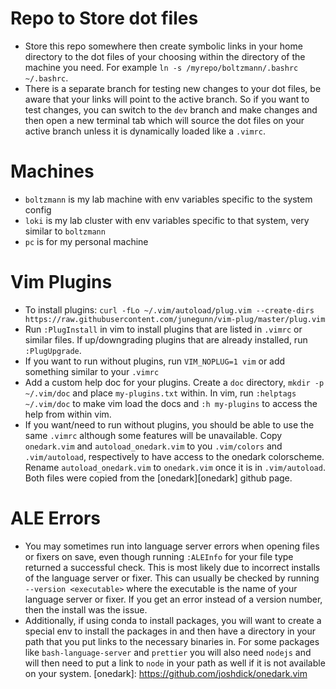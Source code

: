 # Repo to Store dot files
- Store this repo somewhere then create symbolic links in your home directory to the dot files of your choosing within the directory of the machine you need. For example `ln -s /myrepo/boltzmann/.bashrc ~/.bashrc`.
- There is a separate branch for testing new changes to your dot files, be aware that your links will point to the active branch. So if you want to test changes, you can switch to the `dev` branch and make changes and then open a new terminal tab which will source the dot files on your active branch unless it is dynamically loaded like a `.vimrc`.

# Machines
- `boltzmann` is my lab machine with env variables specific to the system config
- `loki` is my lab cluster with env variables specific to that system, very similar to `boltzmann`
- `pc` is for my personal machine

# Vim Plugins
- To install plugins: `curl -fLo ~/.vim/autoload/plug.vim --create-dirs https://raw.githubusercontent.com/junegunn/vim-plug/master/plug.vim`
- Run `:PlugInstall` in vim to install plugins that are listed in `.vimrc` or similar files. If up/downgrading plugins that are already installed, run `:PlugUpgrade`.
- If you want to run without plugins, run `VIM_NOPLUG=1 vim` or add something similar to your `.vimrc`
- Add a custom help doc for your plugins. Create a `doc` directory, `mkdir -p ~/.vim/doc` and place `my-plugins.txt` within. In vim, run `:helptags ~/.vim/doc` to make vim load the docs and `:h my-plugins` to access the help from within vim.
- If you want/need to run without plugins, you should be able to use the same `.vimrc` although some features will be unavailable. Copy `onedark.vim` and `autoload_onedark.vim` to you `.vim/colors` and `.vim/autoload`, respectively to have access to the onedark colorscheme. Rename `autoload_onedark.vim` to `onedark.vim` once it is in `.vim/autoload`. Both files were copied from the [onedark][onedark] github page.

# ALE Errors
- You may sometimes run into language server errors when opening files or fixers on save, even though running `:ALEInfo` for your file type returned a successful check. This is most likely due to incorrect installs of the language server or fixer. This can usually be checked by running `--version <executable>` where the executable is the name of your language server or fixer. If you get an error instead of a version number, then the install was the issue.
- Additionally, if using conda to install packages, you will want to create a special env to install the packages in and then have a directory in your path that you put links to the necessary binaries in. For some packages like `bash-language-server` and `prettier` you will also need `nodejs` and will then need to put a link to `node` in your path as well if it is not available on your system.
[onedark]: https://github.com/joshdick/onedark.vim

